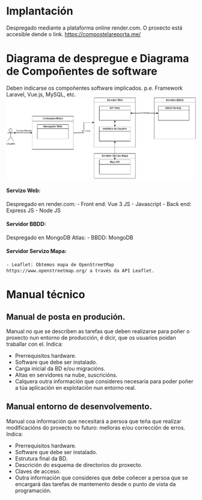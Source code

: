 # Implantación
Despregado mediante a plataforma online render.com. O proxecto está accesible dende o link. https://compostelareporta.me/

# Diagrama de despregue e Diagrama de Compoñentes de software
Deben indicarse os compoñentes software implicados. p.e. Framework Laravel, Vue.js, MySQL, etc.
![Diagrama de despregamento](../img/DiagramaDespregamento.png)
#### Servizo Web:
Despregado en render.com:
    - Front end: Vue 3 JS - Javascript
    - Back end: Express JS - Node JS

#### Servidor BBDD:
Despregado en MongoDB Atlas:
    - BBDD: MongoDB

#### Servidor Servizo Mapa:
    - Leaflet: Obtemos mapa de OpenStreetMap https://www.openstreetmap.org/ a través da API Leaflet.



# Manual técnico

## Manual de posta en produción.
Manual no que se describen as tarefas que deben realizarse para poñer o proxecto nun entorno de producción, é dicir, que os usuarios poidan traballar con el.
Indica:
- Prerrequisitos hardware. 
- Software que debe ser instalado.
- Carga inicial da BD e/ou migracións.
- Altas en servidores na nube, suscricións.
- Calquera outra información que consideres necesaria para poder poñer a túa aplicación en explotación nun entorno real.

## Manual entorno de desenvolvemento.
Manual coa información que necesitará a persoa que teña que realizar modificacións do proxecto no futuro: melloras e/ou corrección de erros.
Indica:
- Prerrequisitos hardware.
- Software que debe ser instalado.
- Estrutura final da BD.
- Descrición do esquema de directorios do proxecto.
- Claves de acceso.
- Outra información que consideres que debe coñecer a persoa que se encargará das tarefas de mantemento desde o punto de vista da programación.


